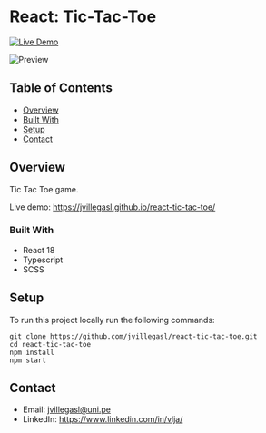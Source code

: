 # React: Tic-Tac-Toe

[![Live Demo](https://img.shields.io/badge/demo-online-green.svg)](https://jvillegasl.github.io/react-tic-tac-toe/)

![Preview](https://jvillegasl.github.io/react-tic-tac-toe/preview.png)

## Table of Contents

-   [Overview](#overview)
-   [Built With](#built-with)
-   [Setup](#setup)
-   [Contact](#contact)

## Overview

Tic Tac Toe game.

Live demo: https://jvillegasl.github.io/react-tic-tac-toe/

### Built With

-   React 18
-   Typescript
-   SCSS

## Setup

To run this project locally run the following commands:

```
git clone https://github.com/jvillegasl/react-tic-tac-toe.git
cd react-tic-tac-toe
npm install
npm start
```

## Contact

-   Email: jvillegasl@uni.pe
-   LinkedIn: https://www.linkedin.com/in/vlja/
